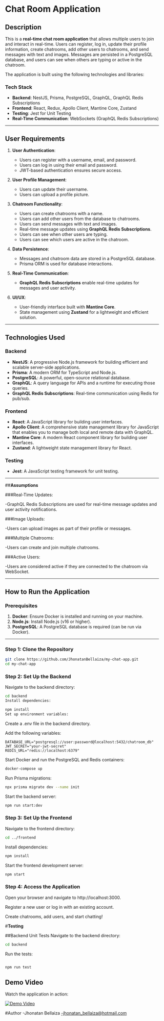 # **Chat Room Application**

## **Description**
This is a **real-time chat room application** that allows multiple users to join and interact in real-time. Users can register, log in, update their profile information, create chatrooms, add other users to chatrooms, and send messages with text and images. Messages are persisted in a PostgreSQL database, and users can see when others are typing or active in the chatroom.

The application is built using the following technologies and libraries:

### **Tech Stack**
- **Backend**: NestJS, Prisma, PostgreSQL, GraphQL, GraphQL Redis Subscriptions
- **Frontend**: React, Redux, Apollo Client, Mantine Core, Zustand
- **Testing**: Jest for Unit Testing
- **Real-Time Communication**: WebSockets (GraphQL Redis Subscriptions)

---

## **User Requirements**
1. **User Authentication**:
   - Users can register with a username, email, and password.
   - Users can log in using their email and password.
   - JWT-based authentication ensures secure access.

2. **User Profile Management**:
   - Users can update their username.
   - Users can upload a profile picture.

3. **Chatroom Functionality**:
   - Users can create chatrooms with a name.
   - Users can add other users from the database to chatrooms.
   - Users can send messages with text and images.
   - Real-time message updates using **GraphQL Redis Subscriptions**.
   - Users can see when other users are typing.
   - Users can see which users are active in the chatroom.

4. **Data Persistence**:
   - Messages and chatroom data are stored in a PostgreSQL database.
   - Prisma ORM is used for database interactions.

5. **Real-Time Communication**:
   - **GraphQL Redis Subscriptions** enable real-time updates for messages and user activity.

6. **UI/UX**:
   - User-friendly interface built with **Mantine Core**.
   - State management using **Zustand** for a lightweight and efficient solution.

---

## **Technologies Used**
### **Backend**
- **NestJS**: A progressive Node.js framework for building efficient and scalable server-side applications.
- **Prisma**: A modern ORM for TypeScript and Node.js.
- **PostgreSQL**: A powerful, open-source relational database.
- **GraphQL**: A query language for APIs and a runtime for executing those queries.
- **GraphQL Redis Subscriptions**: Real-time communication using Redis for pub/sub.

### **Frontend**
- **React**: A JavaScript library for building user interfaces.
- **Apollo Client**: A comprehensive state management library for JavaScript that enables you to manage both local and remote data with GraphQL.
- **Mantine Core**: A modern React component library for building user interfaces.
- **Zustand**: A lightweight state management library for React.

### **Testing**
- **Jest**: A JavaScript testing framework for unit testing.

---
##**Assumptions**

###Real-Time Updates:

-GraphQL Redis Subscriptions are used for real-time message updates and user activity notifications.

###Image Uploads:

-Users can upload images as part of their profile or messages.

###Multiple Chatrooms:

-Users can create and join multiple chatrooms.

###Active Users:

-Users are considered active if they are connected to the chatroom via WebSocket.

---

## **How to Run the Application**

### **Prerequisites**
1. **Docker**: Ensure Docker is installed and running on your machine.
2. **Node.js**: Install Node.js (v16 or higher).
3. **PostgreSQL**: A PostgreSQL database is required (can be run via Docker).
---

### **Step 1: Clone the Repository**
```bash
git clone https://github.com/JhonatanBellaiza/my-chat-app.git
cd my-chat-app
````
### **Step 2: Set Up the Backend**
Navigate to the backend directory:

```bash
cd backend
Install dependencies:
````
````bash
npm install
Set up environment variables:
````
Create a .env file in the backend directory.

Add the following variables:

````
DATABASE_URL="postgresql://user:password@localhost:5432/chatroom_db"
JWT_SECRET="your-jwt-secret"
REDIS_URL="redis://localhost:6379"
````
Start Docker and run the PostgreSQL and Redis containers:

````bash
docker-compose up
````
Run Prisma migrations:

````bash
npx prisma migrate dev --name init
````
Start the backend server:

````bash
npm run start:dev
````
### **Step 3: Set Up the Frontend**
Navigate to the frontend directory:

````bash
cd ../frontend
````
Install dependencies:

````bash
npm install
````

Start the frontend development server:

````bash
npm start
````
### **Step 4: Access the Application**
Open your browser and navigate to http://localhost:3000.

Register a new user or log in with an existing account.

Create chatrooms, add users, and start chatting!

#**Testing**

##Backend Unit Tests
Navigate to the backend directory:

````bash
cd backend
````
Run the tests:

````bash

npm run test
````


## **Demo Video**
Watch the application in action:

[![Demo Video](https://img.youtube.com/vi/hWJT24P5Xss/0.jpg)](https://www.youtube.com/watch?v=hWJT24P5Xss)

#Author
-Jhonatan Bellaiza
-jhonatan_bellaiza@hotmail.com
